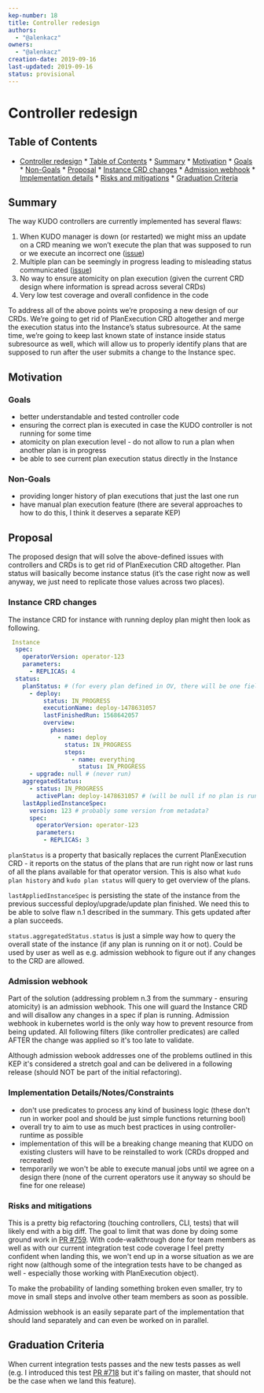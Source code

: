 ```yaml
---
kep-number: 18
title: Controller redesign
authors:
  - "@alenkacz"
owners:
  - "@alenkacz"
creation-date: 2019-09-16
last-updated: 2019-09-16
status: provisional
---
```


# Controller redesign

## Table of Contents

* [Controller redesign](#controller-redesign)
      * [Table of Contents](#table-of-contents)
      * [Summary](#summary)
      * [Motivation](#motivation)
         * [Goals](#goals)
         * [Non-Goals](#non-goals)
      * [Proposal](#proposal)
         * [Instance CRD changes](#instance-crd-changes)
         * [Admission webhook](#admission-webhook)
         * [Implementation details](#implementation-detailsnotesconstraints)
         * [Risks and mitigations](#risks-and-mitigations)
      * [Graduation Criteria](#graduation-criteria)

## Summary

The way KUDO controllers are currently implemented has several flaws:
1. When KUDO manager is down (or restarted) we might miss an update on a CRD meaning we won’t execute the plan that was supposed to run or we execute an incorrect one ([issue](https://github.com/kudobuilder/kudo/issues/422))
2. Multiple plan can be seemingly in progress leading to misleading status communicated ([issue](https://github.com/kudobuilder/kudo/issues/628))
3. No way to ensure atomicity on plan execution (given the current CRD design where information is spread across several CRDs)
4. Very low test coverage and overall confidence in the code

To address all of the above points we’re proposing a new design of our CRDs. We’re going to get rid of PlanExecution CRD altogether and merge the execution status into the Instance’s status subresource. At the same time, we’re going to keep last known state of instance inside status subresource as well, which will allow us to properly identify plans that are supposed to run after the user submits a change to the Instance spec.

## Motivation

### Goals

- better understandable and tested controller code
- ensuring the correct plan is executed in case the KUDO controller is not running for some time
- atomicity on plan execution level - do not allow to run a plan when another plan is in progress
- be able to see current plan execution status directly in the Instance

### Non-Goals

- providing longer history of plan executions that just the last one run
- have manual plan execution feature (there are several approaches to how to do this, I think it deserves a separate KEP)

## Proposal

The proposed design that will solve the above-defined issues with controllers and CRDs is to get rid of PlanExecution CRD altogether. Plan status will basically become instance status (it’s the case right now as well anyway, we just need to replicate those values across two places). 

### Instance CRD changes

The instance CRD for instance with running deploy plan might then look as following.

```yaml
 Instance
  spec:
    operatorVersion: operator-123
    parameters:
      - REPLICAS: 4
  status:
    planStatus: # (for every plan defined in OV, there will be one field)
      - deploy:
          status: IN_PROGRESS
          executionName: deploy-1478631057
          lastFinishedRun: 1568642057
          overview:
            phases:
              - name: deploy
                status: IN_PROGRESS
                steps:
                  - name: everything
                    status: IN_PROGRESS
      - upgrade: null # (never run)
    aggregatedStatus:
      - status: IN_PROGRESS
        activePlan: deploy-1478631057 # (will be null if no plan is run right now)
    lastAppliedInstanceSpec:
      version: 123 # probably some version from metadata?
      spec:
        operatorVersion: operator-123
        parameters:
          - REPLICAS: 3
```
`planStatus` is a property that basically replaces the current PlanExecution CRD - it reports on the status of the plans that are run right now or last runs of all the plans available for that operator version. This is also what `kudo plan history` and `kudo plan status` will query to get overview of the plans.

`lastAppliedInstanceSpec` is persisting the state of the instance from the previous successful deploy/upgrade/update plan finished. We need this to be able to solve flaw n.1 described in the summary. This gets updated after a plan succeeds.

`status.aggregatedStatus.status` is just a simple way how to query the overall state of the instance (if any plan is running on it or not). Could be used by user as well as e.g. admission webhook to figure out if any changes to the CRD are allowed.

### Admission webhook

Part of the solution (addressing problem n.3 from the summary - ensuring atomicity) is an admission webhook. This one will guard the Instance CRD and will disallow any changes in a spec if plan is running. Admission webhook in kubernetes world is the only way how to prevent resource from being updated. All following filters (like controller predicates) are called AFTER the change was applied so it's too late to validate.

Although admission webook addresses one of the problems outlined in this KEP it's considered a stretch goal and can be delivered in a following release (should NOT be part of the initial refactoring).

### Implementation Details/Notes/Constraints

- don't use predicates to process any kind of business logic (these don't run in worker pool and should be just simple functions returning bool)
- overall try to aim to use as much best practices in using controller-runtime as possible
- implementation of this will be a breaking change meaning that KUDO on existing clusters will have to be reinstalled to work (CRDs dropped and recreated)
- temporarily we won't be able to execute manual jobs until we agree on a design there (none of the current operators use it anyway so should be fine for one release)

### Risks and mitigations

This is a pretty big refactoring (touching controllers, CLI, tests) that will likely end with a big diff. The goal to limit that was done by doing some ground work in [PR #759](https://github.com/kudobuilder/kudo/pull/759). With code-walkthrough done for team members as well as with our current integration test code coverage I feel pretty confident when landing this, we won't end up in a worse situation as we are right now (although some of the integration tests have to be changed as well - especially those working with PlanExecution object).

To make the probability of landing something broken even smaller, try to move in small steps and involve other team members as soon as possible.

Admission webhook is an easily separate part of the implementation that should land separately and can even be worked on in parallel.

## Graduation Criteria

When current integration tests passes and the new tests passes as well (e.g. I introduced this test [PR #718](https://github.com/kudobuilder/kudo/pull/718) but it's failing on master, that should not be the case when we land this feature).
